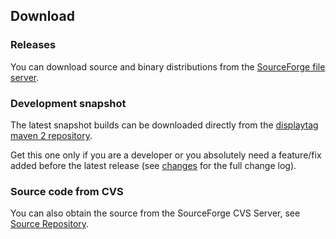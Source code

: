 Download
--------

### Releases

You can download source and binary distributions from the [SourceForge
file
server](http://sourceforge.net/project/showfiles.php?group_id=73068).

### Development snapshot

The latest snapshot builds can be downloaded directly from the
[displaytag maven 2
repository](http://displaytag.sourceforge.net/m2repo/displaytag/).

Get this one only if you are a developer or you absolutely need a
feature/fix added before the latest release (see
[changes](changes-report.html) for the full change log).

### Source code from CVS

You can also obtain the source from the SourceForge CVS Server, see
[Source Repository](source-repository.html).

